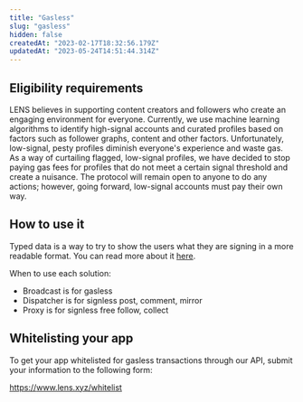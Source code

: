 ```yaml
---
title: "Gasless"
slug: "gasless"
hidden: false
createdAt: "2023-02-17T18:32:56.179Z"
updatedAt: "2023-05-24T14:51:44.314Z"
---
```

## Eligibility requirements

LENS believes in supporting content creators and followers who create an engaging environment for everyone. Currently, we use machine learning algorithms to identify high-signal accounts and curated profiles based on factors such as follower graphs, content and other factors. Unfortunately, low-signal, pesty profiles diminish everyone's experience and waste gas. As a way of curtailing flagged, low-signal profiles, we have decided to stop paying gas fees for profiles that do not meet a certain signal threshold and create a nuisance. The protocol will remain open to anyone to do any actions; however, going forward, low-signal accounts must pay their own way.

## How to use it

Typed data is a way to try to show the users what they are signing in a more readable format. You can read more about it [here](https://eips.ethereum.org/EIPS/eip-712).

When to use each solution:

- Broadcast is for gasless
- Dispatcher is for signless post, comment, mirror
- Proxy is for signless free follow, collect

## Whitelisting your app

 To get your app whitelisted for gasless transactions through our API, submit your information to the following form:

<a target="_blank" href="https://www.lens.xyz/whitelist">https\://www.lens.xyz/whitelist</a>